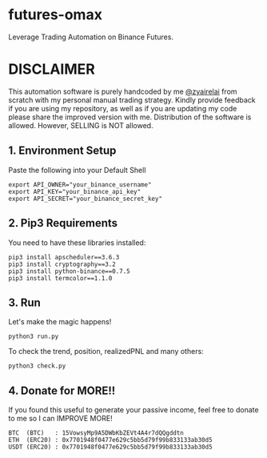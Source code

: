 # futures-omax
Leverage Trading Automation on Binance Futures.

# DISCLAIMER

This automation software is purely handcoded by me [@zyairelai](#https://github.com/zyairelai) from scratch with my personal manual trading strategy. Kindly provide feedback if you are using my repository, as well as if you are updating my code please share the improved version with me. Distribution of the software is allowed. However, SELLING is NOT allowed.

## 1. Environment Setup
Paste the following into your Default Shell
```
export API_OWNER="your_binance_username"
export API_KEY="your_binance_api_key"
export API_SECRET="your_binance_secret_key"
```

## 2. Pip3 Requirements
You need to have these libraries installed:
```
pip3 install apscheduler==3.6.3
pip3 install cryptography==3.2 
pip3 install python-binance==0.7.5
pip3 install termcolor==1.1.0
```

## 3. Run
Let's make the magic happens!
```
python3 run.py
```
To check the trend, position, realizedPNL and many others:
```
python3 check.py
```

## 4. Donate for MORE!!
If you found this useful to generate your passive income, feel free to donate to me so I can IMPROVE MORE!  
```
BTC  (BTC)   : 15VowsyMp9A5DWbKbZEVt4A4r7dQQgddtn
ETH  (ERC20) : 0x7701948f0477e629c5bb5d79f99b833133ab30d5
USDT (ERC20) : 0x7701948f0477e629c5bb5d79f99b833133ab30d5
```
